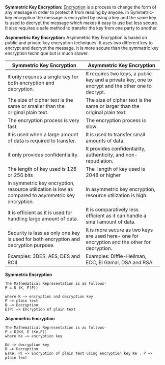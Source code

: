 **Symmetric Key Encryption:** [Encryption](https://www.geeksforgeeks.org/encryption-its-algorithms-and-its-future/) is a process to change the form of any message in order to protect it from reading by anyone. In Symmetric-key encryption the message is encrypted by using a key and the same key is used to decrypt the message which makes it easy to use but less secure. It also requires a safe method to transfer the key from one party to another.

**Asymmetric Key Encryption:** Asymmetric Key Encryption is based on public and private key encryption techniques. It uses two different key to encrypt and decrypt the message. It is more secure than the symmetric key encryption technique but is much slower.

**Symmetric Key Encryption**| **Asymmetric Key Encryption**
-------------------------------------------|----------------------------------------------
It only requires a single key for both encryption and decryption.|It requires two keys, a public key and a private key, one to encrypt and the other one to decrypt.
The size of cipher text is the same or smaller than the original plain text.|The size of cipher text is the same or larger than the original plain text.
The encryption process is very fast.|The encryption process is slow.
It is used when a large amount of data is required to transfer.|It is used to transfer small amounts of data.
It only provides confidentiality.|It provides confidentiality, authenticity, and non-repudiation.
The length of key used is 128 or 256 bits|The  length of key used is 2048 or higher
In symmetric key encryption, resource utilization is low as compared to asymmetric key encryption.|In asymmetric key encryption, resource utilization is high.
It is efficient as it is used for handling large amount of data.|It is comparatively less efficient as it can handle a small amount of data.
Security is less as only one key is used for both encryption and decryption purpose.|It is more secure as two keys are used here- one for encryption and the other for decryption. 
Examples: 3DES, AES, DES and RC4|Examples: Diffie-Hellman, ECC, El Gamal, DSA and RSA.

**Symmetric Encryption** 
```
The Mathematical Representation is as follows-  
P = D (K, E(P))

where K –> encryption and decryption key  
P –> plain text  
D –> Decryption   
E(P) –> Encryption of plain text
```

**Asymmetric Encryption** 
```
The Mathematical Representation is as follows-  
P = D(Kd, E (Ke,P))  
where Ke –> encryption key

Kd –> decryption key  
D –> Decryption  
E(Ke, P) –> Encryption of plain text using encryption key Ke . P –> plain text
```

 